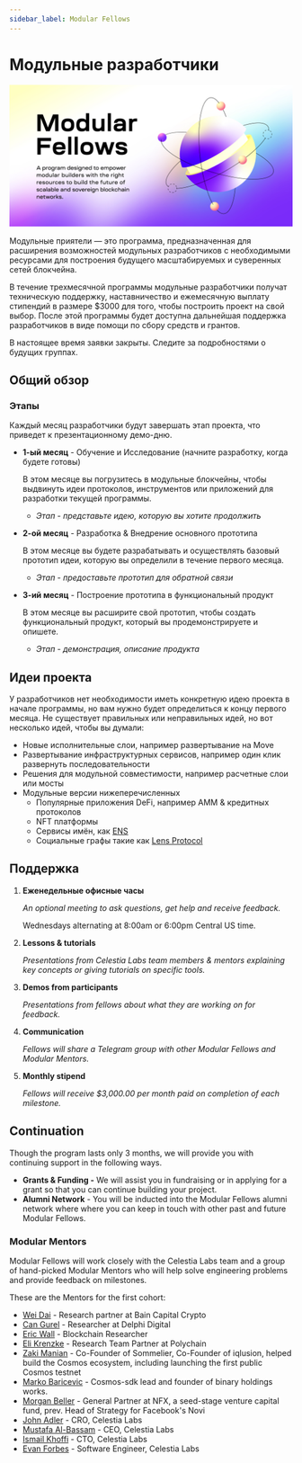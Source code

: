 ```yaml
---
sidebar_label: Modular Fellows
---
```


# Модульные разработчики

![Modular Fellows](/img/modular_fellows.jpg)

Модульные приятели — это программа, предназначенная для расширения возможностей модульных разработчиков с необходимыми ресурсами для построения будущего масштабируемых и суверенных сетей блокчейна.

В течение трехмесячной программы модульные разработчики получат техническую поддержку, наставничество и ежемесячную выплату стипендий в размере $3000 для того, чтобы построить проект на свой выбор. После этой программы будет доступна дальнейшая поддержка разработчиков в виде помощи по сбору средств и грантов.

В настоящее время заявки закрыты. Следите за подробностями о будущих группах.

## Общий обзор

### Этапы

Каждый месяц разработчики будут завершать этап проекта, что приведет к презентационному демо-дню.

- **1-ый месяц** - Обучение и Исследование (начните разработку, когда будете готовы)

  В этом месяце вы погрузитесь в модульные блокчейны, чтобы выдвинуть идеи протоколов, инструментов или приложений для разработки текущей программы.

  - *Этап - представьте идею, которую вы хотите продолжить*

- **2-ой месяц** - Разработка & Внедрение основного прототипа

  В этом месяце вы будете разрабатывать и осуществлять базовый прототип идеи, которую вы определили в течение первого месяца.

  - *Этап - предоставьте прототип для обратной связи*

- **3-ий месяц** - Построение прототипа в функциональный продукт

  В этом месяце вы расширите свой прототип, чтобы создать функциональный продукт, который вы продемонстрируете и опишете.

  - *Этап - демонстрация, описание продукта*

## Идеи проекта

У разработчиков нет необходимости иметь конкретную идею проекта в начале программы, но вам нужно будет определиться к концу первого месяца. Не существует правильных или неправильных идей, но вот несколько идей, чтобы вы думали:

- Новые исполнительные слои, например развертывание на Move
- Развертывание инфраструктурных сервисов, например один клик развернуть последовательности
- Решения для модульной совместимости, например расчетные слои или мосты
- Модульные версии нижеперечисленных
  - Популярные приложения DeFi, например AMM & кредитных протоколов
  - NFT платформы
  - Сервисы имён, как [ENS](https://etherscan.io/token/0xC18360217D8F7Ab5e7c516566761Ea12Ce7F9D72#code)
  - Социальные графы такие как [Lens Protocol](https://lens.xyz/)

## Поддержка

1. **Еженедельные офисные часы**

    *An optional meeting to ask questions, get help and receive feedback.*

    Wednesdays alternating at 8:00am or 6:00pm Central US time.

2. **Lessons & tutorials**

    *Presentations from Celestia Labs team members & mentors explaining key concepts or giving tutorials on specific tools.*

3. **Demos from participants**

    *Presentations from fellows about what they are working on for feedback.*

4. **Communication**

    *Fellows will share a Telegram group with other Modular Fellows and Modular Mentors.*

5. **Monthly stipend**

    *Fellows will receive $3,000.00 per month paid on completion of each milestone.*

## Continuation

Though the program lasts only 3 months, we will provide you with continuing support in the following ways.

- **Grants & Funding -** We will assist you in fundraising or in applying for a grant so that you can continue building your project.
- **Alumni Network** - You will be inducted into the Modular Fellows alumni network where where you can keep in touch with other past and future Modular Fellows.

### Modular Mentors

Modular Fellows will work closely with the Celestia Labs team and a group of hand-picked Modular Mentors who will help solve engineering problems and provide feedback on milestones.

These are the Mentors for the first cohort:

- [Wei Dai](https://twitter.com/_weidai) - Research partner at Bain Capital Crypto
- [Can Gurel](https://twitter.com/CannnGurel) - Researcher at Delphi Digital
- [Eric Wall](https://twitter.com/ercwl) - Blockchain Researcher
- [Eli Krenzke](https://twitter.com/eKRENZKE) - Research Team Partner at Polychain
- [Zaki Manian](https://twitter.com/zmanian) - Co-Founder of Sommelier, Co-Founder of iqlusion, helped build the Cosmos ecosystem, including launching the first public Cosmos testnet
- [Marko Baricevic](https://twitter.com/mark0baricevic) - Cosmos-sdk lead and founder of binary holdings works.
- [Morgan Beller](https://twitter.com/beller) - General Partner at NFX, a seed-stage venture capital fund, prev. Head of Strategy for Facebook's Novi
- [John Adler](https://twitter.com/jadler0) - CRO, Celestia Labs
- [Mustafa Al-Bassam](https://twitter.com/musalbas) - CEO, Celestia Labs
- [Ismail Khoffi](https://twitter.com/KreuzUQuer) - CTO, Celestia Labs
- [Evan Forbes](https://twitter.com/evansforbes) - Software Engineer, Celestia Labs

